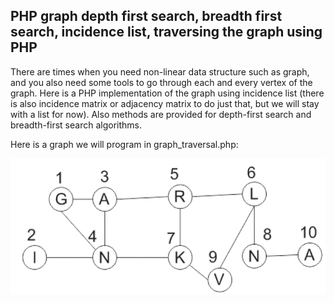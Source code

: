 ## PHP graph depth first search, breadth first search, incidence list, traversing the graph using PHP

There are times when you need non-linear data structure such as graph, and you also need some tools to go through each 
and every vertex of the graph. Here is a PHP implementation of the graph using incidence list (there is also incidence 
matrix or adjacency matrix to do just that, but we will stay with a list for now). Also methods are provided for 
depth-first search and breadth-first search algorithms.

Here is a graph we will program in graph_traversal.php:

![alt text](https://raw.githubusercontent.com/vgrankin/php_common_algorithms/master/graph_traversal/graph.gif)